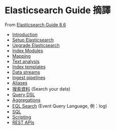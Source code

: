 # Elasticsearch Guide 摘譯

From [Elasticsearch Guide 8.6](https://www.elastic.co/guide/en/elasticsearch/reference/8.6/elasticsearch-intro.html)

* [Introduction](intro)
* [Setup Elasticsearch](setup)
* [Upgrade Elasticsearch](upgrade)
* [Index Modules](index)
* [Mapping](mapping)
* [Text analysis](analysis)
* [Index templates](index-templates)
* [Data streams](docs/data-streams.md)
* [Ingest pipelines](docs/ingest.md)
* [Aliases](docs/aliases.md)
* [搜索資料](search/README.md) (Search your data)
* [Query DSL](query-dsl/README.md)
* [Aggregations](https://www.elastic.co/guide/en/elasticsearch/reference/8.6/search-aggregations.html)
* [EQL Search](https://www.elastic.co/guide/en/elasticsearch/reference/8.6/eql.html) (Event Query Language, 例：log)
* [SQL](https://www.elastic.co/guide/en/elasticsearch/reference/8.6/xpack-sql.html)
* [Scripting](scription)
* [REST APIs](resp-apis)
